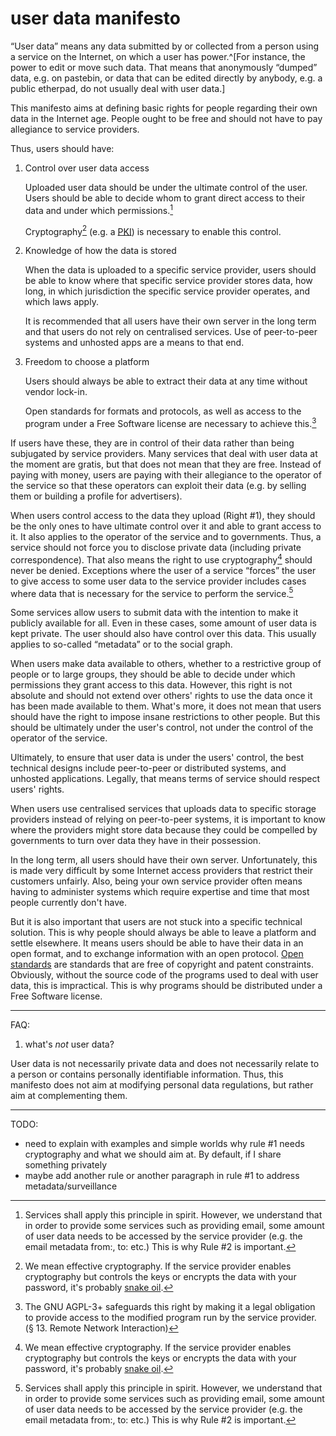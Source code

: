 # user data manifesto

“User data” means any data submitted by or collected from a person
using a service on the Internet, on which a user has
power.^[For instance, the power to edit or move such data. That
means that anonymously “dumped” data, e.g. on pastebin, or data
that can be edited directly by anybody, e.g. a public etherpad, do
not usually deal with user data.]

This manifesto aims at defining basic rights for people regarding
their own data in the Internet age. People ought to be free and
should not have to pay allegiance to service providers. 

Thus, users should have:

1. Control over user data access

    Uploaded user data should be under the ultimate control of the
    user. Users should be able to decide whom to grant direct
    access to their data and under which permissions.[^necessity]

    Cryptography[^snake-oil] (e.g. a [PKI]) is necessary to enable
    this control.

[^snake-oil]: We mean effective cryptography. If the service
provider enables cryptography but controls the keys or encrypts
the data with your password, it's probably [snake oil][Snake Oil].

[Snake Oil]: https://en.wikipedia.org/wiki/Snake_oil_%28cryptography%29
[PKI]: https://en.wikipedia.org/wiki/PKI

2. Knowledge of how the data is stored

    When the data is uploaded to a specific service provider,
    users should be able to know where that specific service
    provider stores data, how long, in which jurisdiction the
    specific service provider operates, and which laws apply.

    It is recommended that all users have their own server in the
    long term and that users do not rely on centralised services.
    Use of peer-to-peer systems and unhosted apps are a means to
    that end.

3. Freedom to choose a platform

    Users should always be able to extract their data at any time
    without vendor lock-in.

    Open standards for formats and protocols, as well as access to the
    program under a Free Software license are necessary to achieve
    this.[^agpl]

[^agpl]: The GNU AGPL-3+ safeguards this right by making it a
legal obligation to provide access to the modified program run by
the service provider. (§ 13. Remote Network Interaction)

If users have these, they are in control of their data rather than
being subjugated by service providers. Many services that deal with
user data at the moment are gratis, but that does not mean that
they are free. Instead of paying with money, users are paying
with their allegiance to the operator of the service so that these
operators can exploit their data (e.g. by selling them or building
a profile for advertisers).

When users control access to the data they upload (Right #1),
they should be the only ones to have ultimate control over it and
able to grant access to it. It also applies to the operator of the
service and to governments.
Thus, a service should not force you to disclose private data
(including private correspondence). That also means the right to
use cryptography[^snake-oil] should never be denied. Exceptions
where the user of a service “forces” the user to give access to
some user data to the service provider includes cases where data
that is necessary for the service to perform the
service.[^necessity]


[^necessity]: Services shall apply this principle in spirit.
However, we understand that in order to provide some services such
as providing email, some amount of user data needs to be accessed
by the service provider (e.g. the email metadata from:, to: etc.)
This is why Rule #2 is important.

Some services  allow users to submit data with the intention to
make it publicly available for all. Even in these cases, some
amount of user data is kept private. The user should also have
control over this data. This usually applies to so-called
“metadata” or to the social graph.

When users make data available to others, whether to a restrictive
group of people or to large groups, they should be able to decide
under which permissions they grant access to this data. However,
this right is not absolute and should not extend over others'
rights to use the data once it has been made available to them.
What's more, it does not mean that users should have the right to
impose insane restrictions to other people. But this should be
ultimately under the user's control, not under the control of the
operator of the service.

Ultimately, to ensure that user data is under the users' control,
the best technical designs include peer-to-peer or distributed
systems, and unhosted applications. Legally, that means terms of
service should respect users' rights.

When users use centralised services that uploads data to specific
storage providers instead of relying on peer-to-peer systems, it
is important to know where the providers might store data because
they could be compelled by governments to turn over data they have
in their possession. 

In the long term, all users should have their own server.
Unfortunately, this is made very difficult by some Internet access
providers that restrict their customers unfairly. Also, being your
own service provider often means having to administer systems
which require expertise and time that most people currently don't
have.


But it is also important that users are not stuck into a specific
technical solution. This is why people should always be able to
leave a platform and settle elsewhere. It means users should be
able to have their data in an open format, and to exchange
information with an open protocol. [Open standards] are standards
that are free of copyright and patent constraints. Obviously,
without the source code of the programs used to deal with user
data, this is impractical. This is why programs should be
distributed under a Free Software license.

[Open standards]: http://fsfe.org/activities/os/def.html

-----

FAQ:

1. what's *not* user data?

User data is not necessarily private data and does not necessarily
relate to a person or contains personally identifiable
information. Thus, this manifesto does not aim at modifying
personal data regulations, but rather aim at complementing them.

-----



TODO:

 - need to explain with examples and simple worlds why rule #1
   needs cryptography and what we should aim at. By default, if I
   share something privately
 - maybe add another rule or another paragraph in rule #1 to
   address metadata/surveillance
